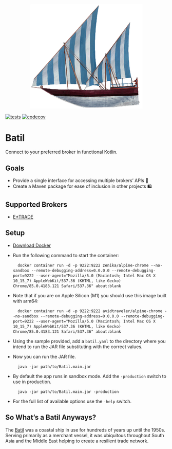 <p align="center"><img src="https://github.com/ssoper/Batil/raw/master/gh/batil.png" width="350" alt="Batil Logo"></p>

[![tests](https://github.com/ssoper/Batil/actions/workflows/build.yml/badge.svg)](https://github.com/ssoper/Batil/actions)
[![codecov](https://codecov.io/gh/ssoper/Batil/branch/master/graph/badge.svg?token=AX0EVTOJCS)](https://codecov.io/gh/ssoper/Batil)

# Batil

Connect to your preferred broker in functional Kotlin.

## Goals

* Provide a single interface for accessing multiple brokers’ APIs 🏪
* Create a Maven package for ease of inclusion in other projects 🛍

## Supported Brokers

* [E\*TRADE](https://etrade.com/)

## Setup

* [Download Docker](https://www.docker.com/products/docker-desktop)
* Run the following command to start the container:

        docker container run -d -p 9222:9222 zenika/alpine-chrome --no-sandbox --remote-debugging-address=0.0.0.0 --remote-debugging-port=9222 --user-agent="Mozilla/5.0 (Macintosh; Intel Mac OS X 10_15_7) AppleWebKit/537.36 (KHTML, like Gecko) Chrome/85.0.4183.121 Safari/537.36" about:blank

* Note that if you are on Apple Silicon (M1) you should use this image built with arm64:

        docker container run -d -p 9222:9222 avidtraveler/alpine-chrome --no-sandbox --remote-debugging-address=0.0.0.0 --remote-debugging-port=9222 --user-agent="Mozilla/5.0 (Macintosh; Intel Mac OS X 10_15_7) AppleWebKit/537.36 (KHTML, like Gecko) Chrome/85.0.4183.121 Safari/537.36" about:blank

* Using the sample provided, add a `batil.yaml` to the directory where you intend to run the JAR file substituting with the correct values.
* Now you can run the JAR file.

        java -jar path/to/Batil.main.jar

* By default the app runs in sandbox mode. Add the `-production` switch to use in production.

        java -jar path/to/Batil.main.jar -production

* For the full list of available options use the `-help` switch.

## So What’s a Batil Anyways?

The [Batil](https://www.naval-encyclopedia.com/medieval-ships/) was a coastal ship in use for hundreds of years up until the 1950s. Serving primarily as a merchant vessel, it was ubiquitous throughout South Asia and the Middle East helping to create a resilient trade network.
